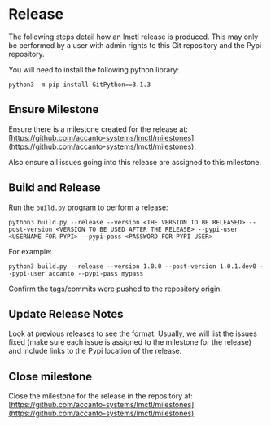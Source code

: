 # Release

The following steps detail how an lmctl release is produced. This may only be performed by a user with admin rights to this Git repository and the Pypi repository.

You will need to install the following python library:

```
python3 -m pip install GitPython==3.1.3
```

## Ensure Milestone

Ensure there is a milestone created for the release at: [https://github.com/accanto-systems/lmctl/milestones](https://github.com/accanto-systems/lmctl/milestones).

Also ensure all issues going into this release are assigned to this milestone.

## Build and Release

Run the `build.py` program to perform a release:

```
python3 build.py --release --version <THE VERSION TO BE RELEASED> --post-version <VERSION TO BE USED AFTER THE RELEASE> --pypi-user <USERNAME FOR PYPI> --pypi-pass <PASSWORD FOR PYPI USER>
```

For example:
```
python3 build.py --release --version 1.0.0 --post-version 1.0.1.dev0 --pypi-user accanto --pypi-pass mypass
```

Confirm the tags/commits were pushed to the repository origin.

## Update Release Notes

Look at previous releases to see the format. Usually, we will list the issues fixed (make sure each issue is assigned to the milestone for the release) and include links to the Pypi location of the release.

## Close milestone

Close the milestone for the release in the repository at: [https://github.com/accanto-systems/lmctl/milestones](https://github.com/accanto-systems/lmctl/milestones)
